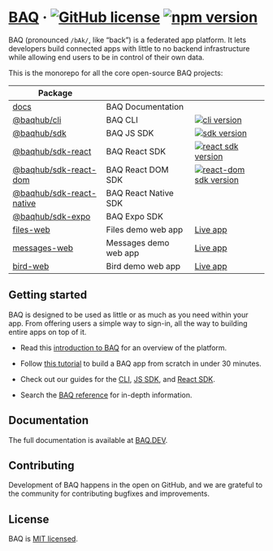 # [BAQ](https://baq.dev/) &middot; [![GitHub license](https://img.shields.io/badge/license-MIT-blue.svg)](https://github.com/baqhub/baq/blob/main/LICENSE) [![npm version](https://img.shields.io/npm/v/@baqhub/sdk.svg?color=)](https://www.npmjs.com/package/react)

BAQ (pronounced `/bAk/`, like “back”) is a federated app platform. It lets developers build connected apps with little to no backend infrastructure while allowing end users to be in control of their own data.

This is the monorepo for all the core open-source BAQ projects:

| Package                                                   |                       |                                                                                                                                                          |
| --------------------------------------------------------- | --------------------- | -------------------------------------------------------------------------------------------------------------------------------------------------------- |
| [docs](packages/app-docs-web)                             | BAQ Documentation     |                                                                                                                                                          |
| [@baqhub/cli](packages/lib-cli)                           | BAQ CLI               | [![cli version](https://img.shields.io/npm/v/@baqhub/cli.svg?label=%20&color=)](https://www.npmjs.com/package/@baqhub/cli)                               |
| [@baqhub/sdk](packages/lib-sdk)                           | BAQ JS SDK            | [![sdk version](https://img.shields.io/npm/v/@baqhub/sdk.svg?label=%20&color=)](https://www.npmjs.com/package/@baqhub/sdk)                               |
| [@baqhub/sdk-react](packages/lib-sdk-react)               | BAQ React SDK         | [![react sdk version](https://img.shields.io/npm/v/@baqhub/sdk-react.svg?label=%20&color=)](https://www.npmjs.com/package/@baqhub/sdk-react)             |
| [@baqhub/sdk-react-dom](packages/lib-sdk-react-dom)       | BAQ React DOM SDK     | [![react-dom sdk version](https://img.shields.io/npm/v/@baqhub/sdk-react-dom.svg?label=%20&color=)](https://www.npmjs.com/package/@baqhub/sdk-react-dom) |
| [@baqhub/sdk-react-native](packages/lib-sdk-react-native) | BAQ React Native SDK  |                                                                                                                                                          |
| [@baqhub/sdk-expo](packages/lib-sdk-expo)                 | BAQ Expo SDK          |                                                                                                                                                          |
| [files-web](packages/app-files-web)                       | Files demo web app    | [Live app](https://files.baq.dev)                                                                                                                        |
| [messages-web](packages/app-files-web)                    | Messages demo web app | [Live app](https://messages.baq.dev)                                                                                                                     |
| [bird-web](packages/app-bird-web)                         | Bird demo web app     | [Live app](https://bird.baq.dev)                                                                                                                         |

## Getting started

BAQ is designed to be used as little or as much as you need within your app. From offering users a simple way to sign-in, all the way to building entire apps on top of it.

- Read this [introduction to BAQ](https://baq.dev/docs/learn) for an overview of the platform.

- Follow [this tutorial](https://baq.dev/docs/learn/essentials/build-your-first-app) to build a BAQ app from scratch in under 30 minutes.

- Check out our guides for the [CLI](https://baq.dev/docs/learn/guides/using-the-cli), [JS SDK](https://baq.dev/docs/learn/guides/using-the-javascript-sdk), and [React SDK](https://baq.dev/docs/learn/guides/using-the-react-sdk).

- Search the [BAQ reference](https://baq.dev/docs/reference) for in-depth information.

## Documentation

The full documentation is available at [BAQ.DEV](https://baq.dev/docs/learn).

## Contributing

Development of BAQ happens in the open on GitHub, and we are grateful to the community for contributing bugfixes and improvements.

## License

BAQ is [MIT licensed](LICENSE).
